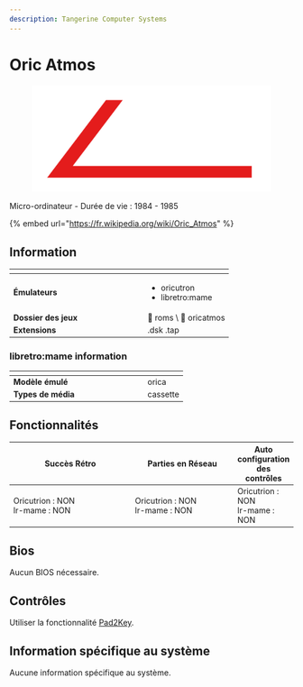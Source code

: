 ```yaml
---
description: Tangerine Computer Systems
---
```


# Oric Atmos

<div align="left">

<figure><picture><source srcset="https://raw.githubusercontent.com/fabricecaruso/es-theme-carbon/91d85c7849cc550b0cac4e75cb8e0923d3b61b5e/art/logos/oric-w.svg" media="(prefers-color-scheme: dark)"><img src="https://raw.githubusercontent.com/fabricecaruso/es-theme-carbon/52ff37c9e265587d006945a2ba695b5a962b3a3d/art/logos/oric.svg" alt=""></picture><figcaption></figcaption></figure>

</div>

Micro-ordinateur - Durée de vie : 1984 - 1985

{% embed url="https://fr.wikipedia.org/wiki/Oric_Atmos" %}

## Information

<table data-header-hidden><thead><tr><th width="224"></th><th></th></tr></thead><tbody><tr><td><strong>Émulateurs</strong></td><td><ul><li>oricutron</li><li>libretro:mame</li></ul></td></tr><tr><td><strong>Dossier des jeux</strong></td><td><span data-gb-custom-inline data-tag="emoji" data-code="1f4c2">📂</span> roms \ <span data-gb-custom-inline data-tag="emoji" data-code="1f4c2">📂</span> oricatmos</td></tr><tr><td><strong>Extensions</strong></td><td>.dsk .tap</td></tr></tbody></table>

### libretro:mame information

<table data-header-hidden><thead><tr><th width="224"></th><th></th></tr></thead><tbody><tr><td><strong>Modèle émulé</strong></td><td>orica</td></tr><tr><td><strong>Types de média</strong></td><td>cassette</td></tr></tbody></table>

## Fonctionnalités

<table><thead><tr><th width="245">Succès Rétro</th><th width="200">Parties en Réseau</th><th>Auto configuration des contrôles</th></tr></thead><tbody><tr><td>Oricutrion : NON<br>lr-mame : NON</td><td>Oricutrion : NON<br>lr-mame : NON</td><td>Oricutrion : NON<br>lr-mame : NON</td></tr></tbody></table>

## Bios

Aucun BIOS nécessaire.

## Contrôles

Utiliser la fonctionnalité [Pad2Key](../../../controleurs/pad2key.md).

## Information spécifique au système

Aucune information spécifique au système.
